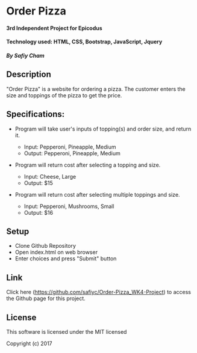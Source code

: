 # Order Pizza

#### 3rd Independent Project for Epicodus
#### Technology used: HTML, CSS, Bootstrap, JavaScript, Jquery

##### By Safiy Cham

## Description

"Order Pizza" is a website for ordering a pizza. The customer enters the size and toppings of the pizza to get the price.

## Specifications:

* Program will take user's inputs of topping(s) and order size, and return it.
  * Input: Pepperoni, Pineapple, Medium
  * Output: Pepperoni, Pineapple, Medium

* Program will return cost after selecting a topping and size.
  * Input: Cheese, Large
  * Output: $15

* Program will return cost after selecting multiple toppings and size.
  * Input: Pepperoni, Mushrooms, Small
  * Output: $16

## Setup

* Clone Github Repository
* Open index.html on web browser
* Enter choices and press "Submit" button

## Link

Click here (https://github.com/safiyc/Order-Pizza_WK4-Project) to access the Github page for this project.

## License

This software is licensed under the MIT licensed

Copyright (c) 2017
